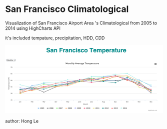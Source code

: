 San Francisco Climatological
============================
Visualization of San Francisco Airport Area 's Climatological from 2005 to 2014 using HighCharts API

it's included tempature, precipitation, HDD, CDD

![ScreenShot](https://raw.githubusercontent.com/hongnhung1636/San-Francisco-Temperature-Visualization/master/img/screenshot.png)


author: Hong Le 
